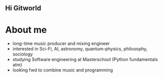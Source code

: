 ## Hi Gitworld

# About me

- long-time music producer and mixing engineer
- interested in Sci-Fi, AI, astronomy, quantum-physics, philosophy, sociology
- studying Software engineering at Masterschool (Python fundamentals atm)
- looking fwd to combine music and programming



# 
